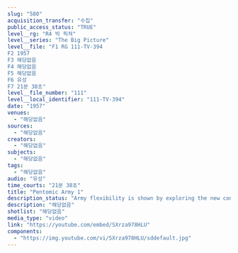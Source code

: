 ```yaml
---
slug: "580"
acquisition_transfer: "수집"
public_access_status: "TRUE"
level__rg: "R4 빅 픽쳐"
level__series: "The Big Picture"
level__file: "F1 RG 111-TV-394
F2 1957
F3 해당없음
F4 해당없음
F5 해당없음
F6 유성
F7 21분 38초"
level__file_number: "111"
level__local_identifier: "111-TV-394"
date: "1957"
venues: 
  - "해당없음"
sources: 
  - "해당없음"
creators: 
  - "해당없음"
subjects: 
  - "해당없음"
tags: 
  - "해당없음"
audio: "유성"
time_courts: "21분 38초"
title: "Pentomic Army 1"
description_status: "Army flexibility is shown by exploring the new concept of Pentomic organizational structure."
description: "해당없음"
shotlist: "해당없음"
media_type: "video"
link: "https://youtube.com/embed/SXrza978HLU"
components: 
  - "https://img.youtube.com/vi/SXrza978HLU/sddefault.jpg"
---
```

